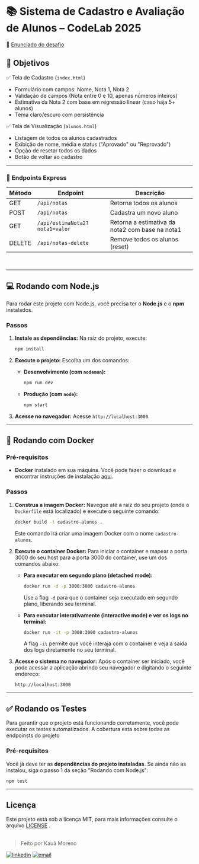 # 📚 Sistema de Cadastro e Avaliação de Alunos – CodeLab 2025

📄 [Enunciado do desafio](Desafio_do_CodeLab_2025.pdf)
<br>

## 🎯 Objetivos

✅ Tela de Cadastro (`index.html`)

- Formulário com campos: Nome, Nota 1, Nota 2
- Validação de campos (Nota entre 0 e 10, apenas números inteiros)
- Estimativa da Nota 2 com base em regressão linear (caso haja 5+ alunos)
- Tema claro/escuro com persistência

✅ Tela de Visualização (`alunos.html`)

- Listagem de todos os alunos cadastrados
- Exibição de nome, média e status ("Aprovado" ou "Reprovado")
- Opção de resetar todos os dados
- Botão de voltar ao cadastro

---

### 📡 Endpoints Express

| Método | Endpoint                       | Descrição                                       |
| ------ | ------------------------------ | ----------------------------------------------- |
| GET    | `/api/notas`                   | Retorna todos os alunos                         |
| POST   | `/api/notas`                   | Cadastra um novo aluno                          |
| GET    | `/api/estimaNota2?nota1=valor` | Retorna a estimativa da nota2 com base na nota1 |
| DELETE | `/api/notas-delete`            | Remove todos os alunos (reset)                  |

<br>

---

## 💻 Rodando com Node.js

Para rodar este projeto com Node.js, você precisa ter o **Node.js** e o **npm** instalados.

### Passos

1.  **Instale as dependências:**
    Na raiz do projeto, execute:

    ```bash
    npm install
    ```

2.  **Execute o projeto:**
    Escolha um dos comandos:

    - **Desenvolvimento (com `nodemon`):**

      ```bash
      npm run dev
      ```

    - **Produção (com `node`):**
      ```bash
      npm start
      ```

3.  **Acesse no navegador:**
    Acesse `http://localhost:3000`.

---

## 🐳 Rodando com Docker

### Pré-requisitos

- **Docker** instalado em sua máquina. Você pode fazer o download e encontrar instruções de instalação [aqui](https://docs.docker.com/get-docker/).

### Passos

1.  **Construa a imagem Docker:**
    Navegue até a raiz do seu projeto (onde o `Dockerfile` está localizado) e execute o seguinte comando:

    ```bash
    docker build -t cadastro-alunos .
    ```

    Este comando irá criar uma imagem Docker com o nome `cadastro-alunos`.

2.  **Execute o container Docker:**
    Para iniciar o container e mapear a porta 3000 do seu host para a porta 3000 do container, use um dos comandos abaixo:

    - **Para executar em segundo plano (detached mode):**

      ```bash
      docker run -d -p 3000:3000 cadastro-alunos
      ```

      Use a flag `-d` para que o container seja executado em segundo plano, liberando seu terminal.

    - **Para executar interativamente (interactive mode) e ver os logs no terminal:**

      ```bash
      docker run -it -p 3000:3000 cadastro-alunos
      ```

      A flag `-it` permite que você interaja com o container e veja a saída dos logs diretamente no seu terminal.

3.  **Acesse o sistema no navegador:**
    Após o container ser iniciado, você pode acessar a aplicação abrindo seu navegador e digitando o seguinte endereço:

    ```
    http://localhost:3000
    ```

---

## ✅ Rodando os Testes

Para garantir que o projeto está funcionando corretamente, você pode executar os testes automatizados.
A cobertura esta sobre todas as endpoinsts do projeto

### Pré-requisitos

Você já deve ter as **dependências do projeto instaladas**. Se ainda não as instalou, siga o passo 1 da seção "Rodando com Node.js":

```bash
npm test
```

---

## Licença

Este projeto está sob a licença MIT, para mais informações consulte o arquivo [LICENSE](LICENSE) .
<br><br>

> Feito por Kauã Moreno

[![linkedin](https://img.shields.io/badge/LinkedIn-0077B5?style=for-the-badge&logo=linkedin&logoColor=white)](https://www.linkedin.com/in/kauamoreno/)
[![email](https://img.shields.io/badge/Gmail-D14836?style=for-the-badge&logo=gmail&logoColor=white)](mailto:kmoreno.tech@gmail.com)
